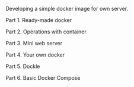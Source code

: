 Developing a simple docker image for own server.

Part 1. Ready-made docker

Part 2. Operations with container

Part 3. Mini web server

Part 4. Your own docker

Part 5. Dockle

Part 6. Basic Docker Compose
